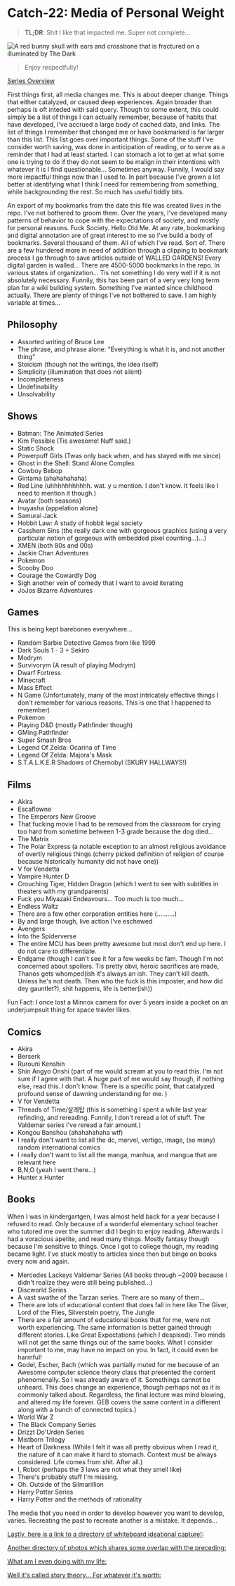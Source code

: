 # Catch-22: Media of Personal Weight

> **TL;DR**: Shit I like that impacted me. Super not complete...

![A red bunny skull with ears and crossbone that is fractured on a illuminated by The Dark](/docs/catch_22/images/media_of_personal_weight_banner.png)
> Enjoy respectfully!

[Series Overview](https://medium.com/@bankoga/catch-22-overview-of-an-anthological-pedestal-66458dfb5c1d)

First things first, all media changes me. This is about deeper change. Things that either catalyzed, or caused deep experiences. Again broader than perhaps is oft inteded with said query. Though to some extent, this could simply be a list of things I can actually remember, because of habits that have developed, I've accrued a large body of cached data, and links. The list of things I remember that changed me or have bookmarked is far larger than this list. This list goes over important things. Some of the stuff I've consider worth saving, was done in anticipation of reading, or to serve as a reminder that I had at least started. I can stomach a lot to get at what some one is trying to do if they do not seem to be malign in their intentions with whatever it is I find questionable... Sometimes anyway. Funnily, I would say more impactful things now than I used to. In part because I've grown a lot better at identifying what I think I need for remembering from something, while backgrounding the rest. So much has useful tiddly bits.

An export of my bookmarks from the date this file was created lives in the repo. I've not bothered to groom them. Over the years, I've developed many patterns of behavior to cope with the expectations of society, and mostly for personal reasons. Fuck Society. Hello Old Me. At any rate, bookmarking and digital annotation are of great interest to me so I've build a body of bookmarks. Several thousand of them. All of which I've read. Sort of. There are a few hundered more in need of addition through a clipping to bookmark process I go through to save articles outside of WALLED GARDENS! Every digital garden is walled... There are 4500-5000 bookmarks in the repo. In various states of organization... Tis not something I do very well if it is not absolutely necessary. Funnily, this has been part of a very very long term plan for a wiki building system. Something I've wanted since childhood actually. There are plenty of things I've not bothered to save. I am highly variable at times...

## Philosophy

- Assorted writing of Bruce Lee
- The phrase, and phrase alone: "Everything is what it is, and not another thing"
- Stoicism (though not the writings, the idea itself)
- Simplicity (illumination that does not silent)
- Incompleteness
- Undefinability
- Unsolvability

## Shows

- Batman: The Animated Series
- Kim Possible (Tis awesome! Nuff said.)
- Static Shock
- Powerpuff Girls (Twas only back when, and has stayed with me since)
- Ghost in the Shell: Stand Alone Complex
- Cowboy Bebop
- Gintama (ahahahahaha)
- Red Line (uhhhhhhhhhhh. wat. y u mention. I don't know. It feels like I need to mention it though.)
- Avatar (both seasons)
- Inuyasha (appelation alone)
- Samurai Jack
- Hobbit Law: A study of hobbit legal society
- Casshern Sins (the really dark one with gorgeous graphics (using a very particular notion of gorgeous with embedded pixel counting...)...)
- XMEN (both 80s and 00s)
- Jackie Chan Adventures
- Pokemon
- Scooby Doo
- Courage the Cowardly Dog
- Sigh another vein of comedy that I want to avoid iterating
- JoJos Bizarre Adventures

## Games

This is being kept barebones everywhere...

- Random Barbie Detective Games from like 1999
- Dark Souls 1 - 3 + Sekiro
- Modrym
- Survivorym (A result of playing Modrym)
- Dwarf Fortress
- Minecraft
- Mass Effect
- N Game (Unfortunately, many of the most intricately effective things I don't remember for various reasons. This is one that I happened to remember)
- Pokemon
- Playing D&D (mostly Pathfinder though)
- GMing Pathfinder
- Super Smash Bros
- Legend Of Zelda: Ocarina of Time
- Legend Of Zelda: Majora's Mask
- S.T.A.L.K.E.R Shadows of Chernobyl (SKURY HALLWAYS!)

## Films

- Akira
- Escaflowne
- The Emperors New Groove
- That fucking movie I had to be removed from the classroom for crying too hard from sometime between 1-3 grade because the dog died...
- The Matrix
- The Polar Express (a notable exception to an almost religious avoidance of overtly religious things (cherry picked definition of religion of course because historically humanity did not have one))
- V for Vendetta
- Vampire Hunter D
- Crouching Tiger, Hidden Dragon (which I went to see with subtitles in theaters with my grandparents)
- Fuck you Miyazaki Endeavours... Too much is too much...
- Endless Waltz
- There are a few other corporation entities here (..........)
- By and large though, live action I've eschewed
- Avengers
- Into the Spiderverse
- The entire MCU has been pretty awesome but most don't end up here. I do not care to differentiate.
- Endgame (though I can't see it for a few weeks bc fam. Though I'm not concerned about spoilers. Tis pretty obvi, heroic sacrifices are made, Thanos gets whomped(ish it's always an ish. They can't kill death. Unless he's not death. Then who the fuck is this imposter, and how did dey gauntlet?), shit happens, life is better(ish))

Fun Fact: I once lost a Minnox camera for over 5 years inside a pocket on an underjumpsuit thing for space travler likes.

## Comics

- Akira
- Berserk
- Rurouni Kenshin
- Shin Angyo Onshi (part of me would scream at you to read this. I'm not sure if I agree with that. A huge part of me would say though, if nothing else, read this. I don't know. There is a specific point, that catalyzed profound sense of dawning understanding for me. )
- V for Vendetta
- Threads of Time/살례탑 (this is something I spent a while last year refinding, and rereading. Funnily, I don't reread a lot of stuff. The Valdemar series I've reread a fair amount.)
- Kongou Banshou (ahahahahaha wtf)
- I really don't want to list all the dc, marvel, vertigo, image, (so many) random international comics
- I really don't want to list all the manga, manhua, and mangua that are relevant here
- B,N,O (yeah I went there...)
- Hunter x Hunter

## Books

When I was in kindergartgen, I was almost held back for a year because I refused to read. Only because of a wonderful elementary school teacher who tutored me over the summer did I begin to enjoy reading. Afterwards I had a voracious apetite, and read many things. Mostly fantasy though because I'm sensitive to things. Once I got to college though, my reading became light. I've stuck mostly to articles since then but binge on books every now and again.

- Mercedes Lackeys Valdemar Series (All books through ~2009 because I didn't realize they were still being published...)
- Discworld Series
- A vast swathe of the Tarzan series. There are so many of them...
- There are lots of educational content that does fall in here like The Giver, Lord of the Flies, Silverstein poetry, The Jungle
- There are a fair amount of educational books that for me, were not worth experiencing. The same information is better gained through different stories. Like Great Expectations (which I despised). Two minds will not get the same things out of the same books. What I consider important to me, may have no impact on you. In fact, it could even be harmful!
- Godel, Escher, Bach (which was partially muted for me because of an Awesome computer science theory class that presented the content phenomenally. So I was already aware of it. Somethings cannot be unheard. This does change an experience, though perhaps not as it is commonly talked about. Regardless, the final lecture was mind blowing, and altered my life forever. GEB covers the same content in a different along with a bunch of connected topics.)
- World War Z
- The Black Company Series
- Drizzt Do'Urden Series
- Mistborn Trilogy
- Heart of Darkness (While I felt it was all pretty obvious when I read it, the nature of it can make it hard to stomach. Context must be always considered. Life comes from shit. After all.)
- I, Robot (perhaps the 3 laws are not what they smell like)
- There's probably stuff I'm missing.
- Oh. Outside of the Silmarillion
- Harry Potter Series
- Harry Potter and the methods of rationality

The media that you need in order to develop however you want to develop, varies. Recreating the past to recreate another is a mistake. It depends...

[Lastly, here is a link to a directory of whiteboard ideational capture!:](https://photos.app.goo.gl/JXqC8UgjWGKNswXX6)

[Another directory of photos which shares some overlap with the preceding:](https://photos.app.goo.gl/2L4QyCzog5fKSepw9)

[What am I even doing with my life:](https://photos.app.goo.gl/jdTsx6ryipWoaezC9)

[Well it's called story theory... For whatever it's worth:](https://photos.app.goo.gl/6NJHfpqvbExq9Zf58)
